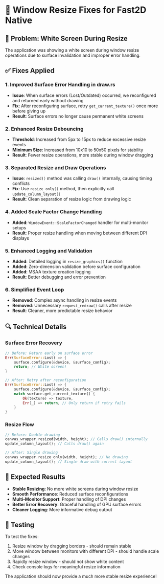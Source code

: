 # 🔧 Window Resize Fixes for Fast2D Native

## 🎯 Problem: White Screen During Resize

The application was showing a white screen during window resize operations due to surface invalidation and improper error handling.

## ✅ Fixes Applied

### 1. **Improved Surface Error Handling in draw.rs**
- **Issue**: When surface errors (Lost/Outdated) occurred, we reconfigured and returned early without drawing
- **Fix**: After reconfiguring surface, retry `get_current_texture()` once more before giving up
- **Result**: Surface errors no longer cause permanent white screens

### 2. **Enhanced Resize Debouncing**
- **Threshold**: Increased from 5px to 15px to reduce excessive resize events
- **Minimum Size**: Increased from 10x10 to 50x50 pixels for stability
- **Result**: Fewer resize operations, more stable during window dragging

### 3. **Separated Resize and Draw Operations**
- **Issue**: `resized()` method was calling `draw()` internally, causing timing conflicts
- **Fix**: Use `resize_only()` method, then explicitly call `update_column_layout()` 
- **Result**: Clean separation of resize logic from drawing logic

### 4. **Added Scale Factor Change Handling**
- **Added**: `WindowEvent::ScaleFactorChanged` handler for multi-monitor setups
- **Result**: Proper resize handling when moving between different DPI displays

### 5. **Enhanced Logging and Validation**
- **Added**: Detailed logging in `resize_graphics()` function
- **Added**: Zero-dimension validation before surface configuration
- **Added**: MSAA texture creation logging
- **Result**: Better debugging and error prevention

### 6. **Simplified Event Loop**
- **Removed**: Complex async handling in resize events
- **Removed**: Unnecessary `request_redraw()` calls after resize
- **Result**: Cleaner, more predictable resize behavior

## 🔍 Technical Details

### Surface Error Recovery
```rust
// Before: Return early on surface error
Err(SurfaceError::Lost) => {
    surface.configure(&device, &surface_config);
    return; // White screen!
}

// After: Retry after reconfiguration
Err(SurfaceError::Lost) => {
    surface.configure(&device, &surface_config);
    match surface.get_current_texture() {
        Ok(texture) => texture,
        Err(_) => return, // Only return if retry fails
    }
}
```

### Resize Flow
```rust
// Before: Double drawing
canvas_wrapper.resized(width, height); // Calls draw() internally
update_column_layout(); // Calls draw() again

// After: Single drawing
canvas_wrapper.resize_only(width, height); // No drawing
update_column_layout(); // Single draw with correct layout
```

## 🚀 Expected Results

- **Stable Resizing**: No more white screens during window resize
- **Smooth Performance**: Reduced surface reconfigurations
- **Multi-Monitor Support**: Proper handling of DPI changes
- **Better Error Recovery**: Graceful handling of GPU surface errors
- **Cleaner Logging**: More informative debug output

## 🧪 Testing

To test the fixes:
1. Resize window by dragging borders - should remain stable
2. Move window between monitors with different DPI - should handle scale changes
3. Rapidly resize window - should not show white content
4. Check console logs for meaningful resize information

The application should now provide a much more stable resize experience!